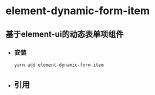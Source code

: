 # element-dynamic-form-item

## 基于element-ui的动态表单项组件

- ### 安装

  ``` bash
  yarn add element-dynamic-form-item
  ```

- ## 引用

  